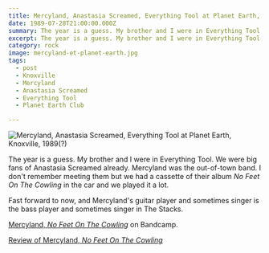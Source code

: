```yaml
---
title: Mercyland, Anastasia Screamed, Everything Tool at Planet Earth, Knoxville, 1989(?)
date: 1989-07-28T21:00:00.000Z
summary: The year is a guess. My brother and I were in Everything Tool. Mercyland was the out-of-town band. I don't remember meeting them but we had a cassette of their album in the car and we played it a lot.
excerpt: The year is a guess. My brother and I were in Everything Tool. Mercyland was the out-of-town band. I don't remember meeting them but we had a cassette of their album in the car and we played it a lot.
category: rock
image: mercyland-et-planet-earth.jpg
tags:
  - post 
  - Knoxville 
  - Mercyland
  - Anastasia Screamed
  - Everything Tool
  - Planet Earth Club

---
```


![Mercyland, Anastasia Screamed, Everything Tool at Planet Earth, Knoxville, 1989(?)](/static/img/rock/mercyland-et-planet-earth.jpg "Planet Earth Flyer, Knoxville TN")

The year is a guess. My brother and I were in Everything Tool. We were big fans of Anastasia Screamed already. Mercyland was the out-of-town band. I don't remember meeting them but we had a cassette of their album *No Feet On The Cowling* in the car and we played it a lot. 

Fast forward to now, and Mercyland's guitar player and sometimes singer is the bass player and sometimes singer in The Stacks. 

[Mercyland, *No Feet On The Cowling*](https://mercyland.bandcamp.com/releases) on Bandcamp.

[Review of Mercyland, *No Feet On The Cowling*](http://wilfullyobscure.blogspot.com/2007/10/mercyland-no-feet-on-cowling-1989.html)